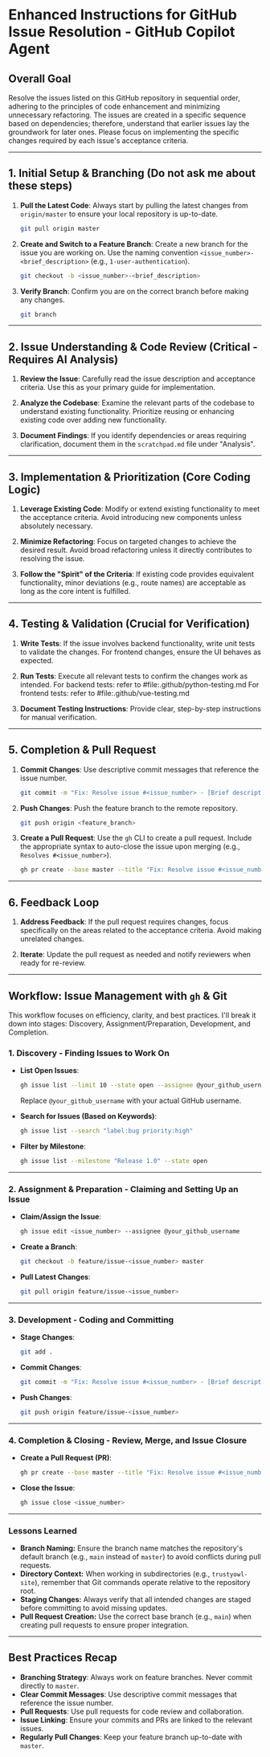 # Enhanced Instructions for GitHub Issue Resolution - GitHub Copilot Agent

## Overall Goal
Resolve the issues listed on this GitHub repository in sequential order, adhering to the principles of code enhancement and minimizing unnecessary refactoring. The issues are created in a specific sequence based on dependencies; therefore, understand that earlier issues lay the groundwork for later ones. Please focus on implementing the specific changes required by each issue's acceptance criteria.

---

## 1. Initial Setup & Branching (Do not ask me about these steps)

1. **Pull the Latest Code**: Always start by pulling the latest changes from `origin/master` to ensure your local repository is up-to-date.
    ```bash
    git pull origin master
    ```

2. **Create and Switch to a Feature Branch**: Create a new branch for the issue you are working on. Use the naming convention `<issue_number>-<brief_description>` (e.g., `1-user-authentication`).
    ```bash
    git checkout -b <issue_number>-<brief_description>
    ```

3. **Verify Branch**: Confirm you are on the correct branch before making any changes.
    ```bash
    git branch
    ```

---

## 2. Issue Understanding & Code Review (Critical - Requires AI Analysis)

1. **Review the Issue**: Carefully read the issue description and acceptance criteria. Use this as your primary guide for implementation.

2. **Analyze the Codebase**: Examine the relevant parts of the codebase to understand existing functionality. Prioritize reusing or enhancing existing code over adding new functionality.

3. **Document Findings**: If you identify dependencies or areas requiring clarification, document them in the `scratchpad.md` file under "Analysis".

---

## 3. Implementation & Prioritization (Core Coding Logic)

1. **Leverage Existing Code**: Modify or extend existing functionality to meet the acceptance criteria. Avoid introducing new components unless absolutely necessary.

2. **Minimize Refactoring**: Focus on targeted changes to achieve the desired result. Avoid broad refactoring unless it directly contributes to resolving the issue.

3. **Follow the "Spirit" of the Criteria**: If existing code provides equivalent functionality, minor deviations (e.g., route names) are acceptable as long as the core intent is fulfilled.

---

## 4. Testing & Validation (Crucial for Verification)

1. **Write Tests**: If the issue involves backend functionality, write unit tests to validate the changes. For frontend changes, ensure the UI behaves as expected.

2. **Run Tests**: Execute all relevant tests to confirm the changes work as intended.
For backend tests:  refer to #file:.github/python-testing.md
For frontend tests: refer to #file:.github/vue-testing.md


3. **Document Testing Instructions**: Provide clear, step-by-step instructions for manual verification.

---

## 5. Completion & Pull Request

1. **Commit Changes**: Use descriptive commit messages that reference the issue number.
    ```bash
    git commit -m "Fix: Resolve issue #<issue_number> - [Brief description of change]"
    ```

2. **Push Changes**: Push the feature branch to the remote repository.
    ```bash
    git push origin <feature_branch>
    ```

3. **Create a Pull Request**: Use the `gh` CLI to create a pull request. Include the appropriate syntax to auto-close the issue upon merging (e.g., `Resolves #<issue_number>`).
    ```bash
    gh pr create --base master --title "Fix: Resolve issue #<issue_number>" --body "Resolves #<issue_number>"
    ```

---

## 6. Feedback Loop

1. **Address Feedback**: If the pull request requires changes, focus specifically on the areas related to the acceptance criteria. Avoid making unrelated changes.

2. **Iterate**: Update the pull request as needed and notify reviewers when ready for re-review.

---

## Workflow: Issue Management with `gh` & Git

This workflow focuses on efficiency, clarity, and best practices. I'll break it down into stages: Discovery, Assignment/Preparation, Development, and Completion.

### 1. Discovery - Finding Issues to Work On

- **List Open Issues**:
    ```bash
    gh issue list --limit 10 --state open --assignee @your_github_username
    ```
    Replace `@your_github_username` with your actual GitHub username.

- **Search for Issues (Based on Keywords)**:
    ```bash
    gh issue list --search "label:bug priority:high"
    ```

- **Filter by Milestone**:
    ```bash
    gh issue list --milestone "Release 1.0" --state open
    ```

---

### 2. Assignment & Preparation - Claiming and Setting Up an Issue

- **Claim/Assign the Issue**:
    ```bash
    gh issue edit <issue_number> --assignee @your_github_username
    ```

- **Create a Branch**:
    ```bash
    git checkout -b feature/issue-<issue_number> master
    ```

- **Pull Latest Changes**:
    ```bash
    git pull origin feature/issue-<issue_number>
    ```

---

### 3. Development - Coding and Committing

- **Stage Changes**:
    ```bash
    git add .
    ```

- **Commit Changes**:
    ```bash
    git commit -m "Fix: Resolve issue #<issue_number> - [Brief description of change]"
    ```

- **Push Changes**:
    ```bash
    git push origin feature/issue-<issue_number>
    ```

---

### 4. Completion & Closing - Review, Merge, and Issue Closure

- **Create a Pull Request (PR)**:
    ```bash
    gh pr create --base master --title "Fix: Resolve issue #<issue_number>" --body "Resolves #<issue_number>"
    ```

- **Close the Issue**:
    ```bash
    gh issue close <issue_number>
    ```

---

### Lessons Learned

- **Branch Naming:** Ensure the branch name matches the repository's default branch (e.g., `main` instead of `master`) to avoid conflicts during pull requests.
- **Directory Context:** When working in subdirectories (e.g., `trustyowl-site`), remember that Git commands operate relative to the repository root.
- **Staging Changes:** Always verify that all intended changes are staged before committing to avoid missing updates.
- **Pull Request Creation:** Use the correct base branch (e.g., `main`) when creating pull requests to ensure proper integration.

---

## Best Practices Recap

- **Branching Strategy**: Always work on feature branches. Never commit directly to `master`.
- **Clear Commit Messages**: Use descriptive commit messages that reference the issue number.
- **Pull Requests**: Use pull requests for code review and collaboration.
- **Issue Linking**: Ensure your commits and PRs are linked to the relevant issues.
- **Regularly Pull Changes**: Keep your feature branch up-to-date with `master`.